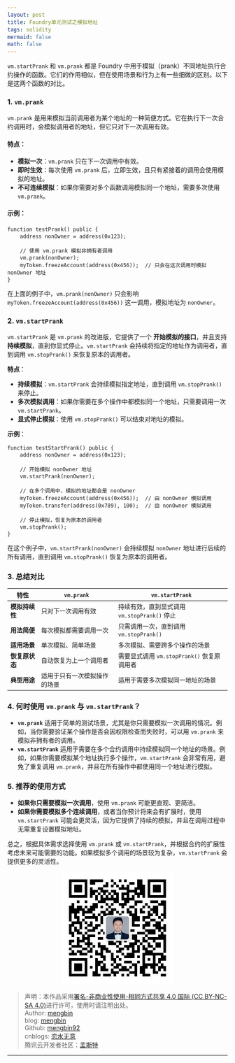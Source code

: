 ```yaml
---
layout: post
title: Foundry单元测试之模拟地址
tags: solidity
mermaid: false
math: false
---  
```


`vm.startPrank` 和 `vm.prank` 都是 Foundry 中用于模拟（prank）不同地址执行合约操作的函数。它们的作用相似，但在使用场景和行为上有一些细微的区别。以下是这两个函数的对比。

### 1. `vm.prank`

`vm.prank` 是用来模拟当前调用者为某个地址的一种简便方式。它在执行下一次合约调用时，会模拟调用者的地址，但它只对下一次调用有效。

#### 特点：
- **模拟一次**：`vm.prank` 只在下一次调用中有效。
- **即时生效**：每次使用 `vm.prank` 后，立即生效，且只有紧接着的调用会使用模拟的地址。
- **不可连续模拟**：如果你需要对多个函数调用模拟同一个地址，需要多次使用 `vm.prank`。

#### 示例：
```solidity
function testPrank() public {
    address nonOwner = address(0x123);

    // 使用 vm.prank 模拟非拥有者调用
    vm.prank(nonOwner);
    myToken.freezeAccount(address(0x456));  // 只会在这次调用时模拟 nonOwner 地址
}
```

在上面的例子中，`vm.prank(nonOwner)` 只会影响 `myToken.freezeAccount(address(0x456))` 这一调用，模拟地址为 `nonOwner`。

### 2. `vm.startPrank`

`vm.startPrank` 是 `vm.prank` 的改进版，它提供了一个 **开始模拟的接口**，并且支持 **持续模拟**，直到你显式停止。`vm.startPrank` 会持续将指定的地址作为调用者，直到调用 `vm.stopPrank()` 来恢复原本的调用者。

**特点**：

- **持续模拟**：`vm.startPrank` 会持续模拟指定地址，直到调用 `vm.stopPrank()` 来停止。
- **多次模拟调用**：如果你需要在多个操作中都模拟同一个地址，只需要调用一次 `vm.startPrank`。
- **显式停止模拟**：使用 `vm.stopPrank()` 可以结束对地址的模拟。

**示例**：

```solidity
function testStartPrank() public {
    address nonOwner = address(0x123);

    // 开始模拟 nonOwner 地址
    vm.startPrank(nonOwner);

    // 在多个调用中，模拟的地址都会是 nonOwner
    myToken.freezeAccount(address(0x456));  // 由 nonOwner 模拟调用
    myToken.transfer(address(0x789), 100);  // 由 nonOwner 模拟调用

    // 停止模拟，恢复为原本的调用者
    vm.stopPrank();
}
```

在这个例子中，`vm.startPrank(nonOwner)` 会持续模拟 `nonOwner` 地址进行后续的所有调用，直到调用 `vm.stopPrank()` 恢复为原本的调用者。

### 3. 总结对比

| 特性                  | `vm.prank`                           | `vm.startPrank`                               |
|-----------------------|--------------------------------------|----------------------------------------------|
| **模拟持续性**         | 只对下一次调用有效                 | 持续有效，直到显式调用 `vm.stopPrank()` 停止 |
| **用法简便**           | 每次模拟都需要调用一次             | 只需调用一次，直到调用 `vm.stopPrank()`     |
| **适用场景**           | 单次模拟、简单场景                 | 多次模拟、需要跨多个操作的场景             |
| **恢复原状态**         | 自动恢复为上一个调用者             | 需要显式调用 `vm.stopPrank()` 恢复原调用者  |
| **典型用途**           | 适用于只有一次模拟操作的场景       | 适用于需要多次模拟同一地址的场景           |

### 4. 何时使用 `vm.prank` 与 `vm.startPrank`？

- **`vm.prank`** 适用于简单的测试场景，尤其是你只需要模拟一次调用的情况。例如，当你需要验证某个操作是否会因权限检查而失败时，可以用 `vm.prank` 来模拟非拥有者的调用。
- **`vm.startPrank`** 适用于需要在多个合约调用中持续模拟同一个地址的场景。例如，如果你需要模拟某个地址执行多个操作，`vm.startPrank` 会非常有用，避免了重复调用 `vm.prank`，并且在所有操作中都使用同一个地址进行模拟。

### 5. 推荐的使用方式

- **如果你只需要模拟一次调用**，使用 `vm.prank` 可能更直观、更简洁。
- **如果你需要模拟多个连续调用**，或者当你预计将来会有扩展时，使用 `vm.startPrank` 可能会更灵活，因为它提供了持续的模拟，并且在调用过程中无需重复设置模拟地址。

总之，根据具体需求选择使用 `vm.prank` 或 `vm.startPrank`，并根据合约的扩展性考虑未来可能需要的功能。如果模拟多个调用的场景较为复杂，`vm.startPrank` 会提供更多的灵活性。

<div align="center">
  <img src="../img/qrcode_wechat.jpg" alt="孟斯特">
</div>

> 声明：本作品采用[署名-非商业性使用-相同方式共享 4.0 国际 (CC BY-NC-SA 4.0)](https://creativecommons.org/licenses/by-nc-sa/4.0/deed.zh)进行许可，使用时请注明出处。  
> Author: [mengbin](mengbin1992@outlook.com)  
> blog: [mengbin](https://mengbin.top)  
> Github: [mengbin92](https://mengbin92.github.io/)  
> cnblogs: [恋水无意](https://www.cnblogs.com/lianshuiwuyi/)  
> 腾讯云开发者社区：[孟斯特](https://cloud.tencent.com/developer/user/6649301)  
---
